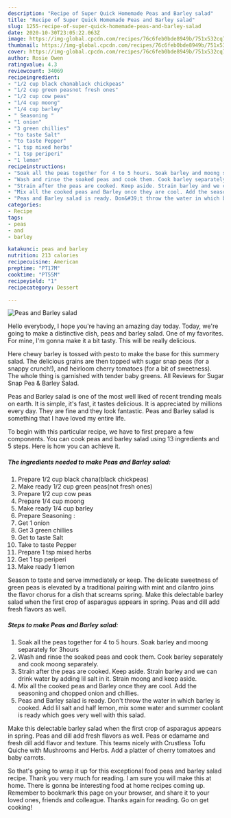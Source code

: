 ```yaml
---
description: "Recipe of Super Quick Homemade Peas and Barley salad"
title: "Recipe of Super Quick Homemade Peas and Barley salad"
slug: 1255-recipe-of-super-quick-homemade-peas-and-barley-salad
date: 2020-10-30T23:05:22.063Z
image: https://img-global.cpcdn.com/recipes/76c6feb0bde8949b/751x532cq70/peas-and-barley-salad-recipe-main-photo.jpg
thumbnail: https://img-global.cpcdn.com/recipes/76c6feb0bde8949b/751x532cq70/peas-and-barley-salad-recipe-main-photo.jpg
cover: https://img-global.cpcdn.com/recipes/76c6feb0bde8949b/751x532cq70/peas-and-barley-salad-recipe-main-photo.jpg
author: Rosie Owen
ratingvalue: 4.3
reviewcount: 34069
recipeingredient:
- "1/2 cup black chanablack chickpeas"
- "1/2 cup green peasnot fresh ones"
- "1/2 cup cow peas"
- "1/4 cup moong"
- "1/4 cup barley"
- " Seasoning "
- "1 onion"
- "3 green chillies"
- "to taste Salt"
- "to taste Pepper"
- "1 tsp mixed herbs"
- "1 tsp periperi"
- "1 lemon"
recipeinstructions:
- "Soak all the peas together for 4 to 5 hours. Soak barley and moong separately for 3hours"
- "Wash and rinse the soaked peas and cook them. Cook barley separately and cook moong separately."
- "Strain after the peas are cooked. Keep aside. Strain barley and we can drink water by adding lil salt in it. Strain moong and keep aside."
- "Mix all the cooked peas and Barley once they are cool. Add the seasoning and chopped onion and chillies."
- "Peas and Barley salad is ready. Don&#39;t throw the water in which barley is cooked. Add lil salt and half lemon, mix some water and summer coolant is ready which goes very well with this salad."
categories:
- Recipe
tags:
- peas
- and
- barley

katakunci: peas and barley 
nutrition: 213 calories
recipecuisine: American
preptime: "PT17M"
cooktime: "PT55M"
recipeyield: "1"
recipecategory: Dessert

---
```



![Peas and Barley salad](https://img-global.cpcdn.com/recipes/76c6feb0bde8949b/751x532cq70/peas-and-barley-salad-recipe-main-photo.jpg)

Hello everybody, I hope you're having an amazing day today. Today, we're going to make a distinctive dish, peas and barley salad. One of my favorites. For mine, I'm gonna make it a bit tasty. This will be really delicious.

Here chewy barley is tossed with pesto to make the base for this summery salad. The delicious grains are then topped with sugar snap peas (for a snappy crunch!), and heirloom cherry tomatoes (for a bit of sweetness). The whole thing is garnished with tender baby greens. All Reviews for Sugar Snap Pea &amp; Barley Salad.

Peas and Barley salad is one of the most well liked of recent trending meals on earth. It is simple, it's fast, it tastes delicious. It is appreciated by millions every day. They are fine and they look fantastic. Peas and Barley salad is something that I have loved my entire life.


To begin with this particular recipe, we have to first prepare a few components. You can cook peas and barley salad using 13 ingredients and 5 steps. Here is how you can achieve it.

<!--inarticleads1-->

##### The ingredients needed to make Peas and Barley salad:

1. Prepare 1/2 cup black chana(black chickpeas)
1. Make ready 1/2 cup green peas(not fresh ones)
1. Prepare 1/2 cup cow peas
1. Prepare 1/4 cup moong
1. Make ready 1/4 cup barley
1. Prepare  Seasoning :
1. Get 1 onion
1. Get 3 green chillies
1. Get to taste Salt
1. Take to taste Pepper
1. Prepare 1 tsp mixed herbs
1. Get 1 tsp periperi
1. Make ready 1 lemon


Season to taste and serve immediately or keep. The delicate sweetness of green peas is elevated by a traditional pairing with mint and cilantro joins the flavor chorus for a dish that screams spring. Make this delectable barley salad when the first crop of asparagus appears in spring. Peas and dill add fresh flavors as well. 

<!--inarticleads2-->

##### Steps to make Peas and Barley salad:

1. Soak all the peas together for 4 to 5 hours. Soak barley and moong separately for 3hours
1. Wash and rinse the soaked peas and cook them. Cook barley separately and cook moong separately.
1. Strain after the peas are cooked. Keep aside. Strain barley and we can drink water by adding lil salt in it. Strain moong and keep aside.
1. Mix all the cooked peas and Barley once they are cool. Add the seasoning and chopped onion and chillies.
1. Peas and Barley salad is ready. Don&#39;t throw the water in which barley is cooked. Add lil salt and half lemon, mix some water and summer coolant is ready which goes very well with this salad.


Make this delectable barley salad when the first crop of asparagus appears in spring. Peas and dill add fresh flavors as well. Peas or edamame and fresh dill add flavor and texture. This teams nicely with Crustless Tofu Quiche with Mushrooms and Herbs. Add a platter of cherry tomatoes and baby carrots. 

So that's going to wrap it up for this exceptional food peas and barley salad recipe. Thank you very much for reading. I am sure you will make this at home. There is gonna be interesting food at home recipes coming up. Remember to bookmark this page on your browser, and share it to your loved ones, friends and colleague. Thanks again for reading. Go on get cooking!
